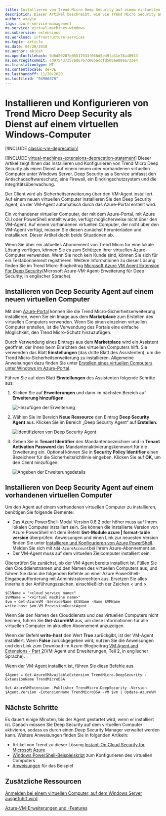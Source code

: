 ```yaml
---
title: Installieren von Trend Micro Deep Security auf einem virtuellen Computer
description: Dieser Artikel beschreibt, wie Sie Trend Micro Security auf einem mit dem klassischen Bereitstellungsmodell erstellten virtuellen Computer in Azure installieren und konfigurieren.
author: axayjo
tags: azure-service-management
ms.service: virtual-machines-windows
ms.subservice: extensions
ms.workload: infrastructure-services
ms.topic: article
ms.date: 04/20/2018
ms.author: akjosh
ms.openlocfilehash: 9d6d80287d05517933f066d5e49fa31e78a48943
ms.sourcegitcommit: cd9754373576d6767c06baccfd500ae88ea733e4
ms.translationtype: HT
ms.contentlocale: de-DE
ms.lasthandoff: 11/20/2020
ms.locfileid: "94966378"
---
```

# <a name="how-to-install-and-configure-trend-micro-deep-security-as-a-service-on-a-windows-vm"></a>Installieren und Konfigurieren von Trend Micro Deep Security als Dienst auf einem virtuellen Windows-Computer

[!INCLUDE [classic-vm-deprecation](../../../includes/classic-vm-deprecation.md)]

[!INCLUDE [virtual-machines-extensions-deprecation-statement](../../../includes/virtual-machines-extensions-deprecation-statement.md)]
Dieser Artikel zeigt Ihnen das Installieren und Konfigurieren von Trend Micro Deep Security als einen Dienst auf einem neuen oder vorhandenen virtuellen Computer unter Windows Server. Deep Security as a Service umfasst den Antischadsoftwareschutz, eine Firewall, ein Eindringschutzsystem und die Integritätsüberwachung.

Der Client wird als Sicherheitserweiterung über den VM-Agent installiert. Auf einem neuen virtuellen Computer installieren Sie den Deep Security Agent, da der VM-Agent automatisch durch das Azure-Portal erstellt wird.

Ein vorhandener virtueller Computer, der mit dem Azure-Portal, mit Azure CLI oder PowerShell erstellt wurde, verfügt möglicherweise nicht über den VM-Agent. Auf einem vorhandenen virtuellen Computer, der nicht über den VM-Agent verfügt, müssen Sie diesen zunächst herunterladen und installieren. Dieser Artikel deckt beide Situationen ab.

Wenn Sie über ein aktuelles Abonnement von Trend Micro für eine lokale Lösung verfügen, können Sie es zum Schützen Ihrer virtuellen Azure-Computer verwenden. Wenn Sie noch kein Kunde sind, können Sie sich für ein Testabonnement registrieren. Weitere Informationen zu dieser Lösung finden Sie im Trend Micro-Blogbeitrag [Microsoft Azure VM Agent Extension For Deep Security](https://go.microsoft.com/fwlink/p/?LinkId=403945)(Microsoft Azure-VM-Agent-Erweiterung für Deep Security, in englischer Sprache).

## <a name="install-the-deep-security-agent-on-a-new-vm"></a>Installieren von Deep Security Agent auf einem neuen virtuellen Computer

Mit dem [Azure-Portal](https://portal.azure.com) können Sie die Trend Micro-Sicherheitserweiterung installieren, wenn Sie ein Image aus dem **Marketplace** zum Erstellen des virtuellen Computers verwenden. Wenn Sie einen einzelnen virtuellen Computer erstellen, ist die Verwendung des Portals eine einfache Möglichkeit, den Trend Micro-Schutz hinzuzufügen.

Durch Verwendung eines Eintrags aus dem **Marketplace** wird ein Assistent geöffnet, der Ihnen beim Einrichten des virtuellen Computers hilft. Sie verwenden das Blatt **Einstellungen** (das dritte Blatt des Assistenten), um die Trend Micro-Sicherheitserweiterung zu installieren.  Allgemeine Anweisungen dazu finden Sie unter [Erstellen eines virtuellen Computers unter Windows im Azure-Portal](../windows/quick-create-portal.md).

Führen Sie auf dem Blatt **Einstellungen** des Assistenten folgende Schritte aus:

1. Klicken Sie auf **Erweiterungen** und dann im nächsten Bereich auf **Erweiterung hinzufügen**.

   ![Hinzufügen der Erweiterung][1]

2. Wählen Sie im Bereich **Neue Ressource** den Eintrag **Deep Security Agent** aus. Klicken Sie im Bereich „Deep Security Agent“ auf **Erstellen**.

   ![Identifizieren von Deep Security Agent][2]

3. Geben Sie in **Tenant Identifier** den Mandantenbezeichner und in **Tenant Activation Password** das Mandantenaktivierungskennwort für die Erweiterung ein. Optional können Sie in **Security Policy Identifier** einen Bezeichner für die Sicherheitsrichtlinie eingeben. Klicken Sie auf **OK**, um den Client hinzufügen.

   ![Angeben der Erweiterungsdetails][3]

## <a name="install-the-deep-security-agent-on-an-existing-vm"></a>Installieren von Deep Security Agent auf einem vorhandenen virtuellen Computer
Um den Agent auf einem vorhandenen virtuellen Computer zu installieren, benötigen Sie folgende Elemente:

* Das Azure PowerShell-Modul Version 0.8.2 oder höher muss auf Ihrem lokalen Computer installiert sein. Sie können die installierte Version von Azure PowerShell mit dem Befehl **Get-Module azure | format-table version** überprüfen. Anweisungen und einen Link zur neuesten Version finden Sie unter [Installieren und Konfigurieren von Azure PowerShell](/powershell/azure/). Melden Sie sich mit `Add-AzureAccount`bei Ihrem Azure-Abonnement an.
* Der VM-Agent muss auf dem virtuellen Zielcomputer installiert sein.

Überprüfen Sie zunächst, ob der VM-Agent bereits installiert ist. Füllen Sie den Clouddienstnamen und den Namen des virtuellen Computers aus, und führen Sie dann die folgenden Befehle an einer Azure PowerShell-Eingabeaufforderung mit Administratorrechten aus. Ersetzen Sie alles innerhalb der Anführungszeichen, einschließlich der Zeichen < und >.

```azurepowershell
$CSName = "<cloud service name>"
$VMName = "<virtual machine name>"
$vm = Get-AzureVM -ServiceName $CSName -Name $VMName
write-host $vm.VM.ProvisionGuestAgent
```

Wenn Sie den Namen des Clouddiensts und des virtuellen Computers nicht kennen, führen Sie **Get-AzureVM** aus, um diese Informationen für alle virtuellen Computer im aktuellen Abonnement anzuzeigen.

Wenn der Befehl **write-host** den Wert **True** zurückgibt, ist der VM-Agent installiert. Wenn **False** zurückgegeben wird, nutzen Sie die Anweisungen und den Link zum Download im Azure-Blogbeitrag [VM Agent and Extensions - Part 2](https://go.microsoft.com/fwlink/p/?LinkId=403947)(VM-Agent und Erweiterungen, Teil 2, in englischer Sprache).

Wenn der VM-Agent installiert ist, führen Sie diese Befehle aus.

```azurepowershell
$Agent = Get-AzureVMAvailableExtension TrendMicro.DeepSecurity -ExtensionName TrendMicroDSA

Set-AzureVMExtension -Publisher TrendMicro.DeepSecurity –Version $Agent.Version -ExtensionName TrendMicroDSA -VM $vm | Update-AzureVM
```

## <a name="next-steps"></a>Nächste Schritte
Es dauert einige Minuten, bis der Agent gestartet wird, wenn er installiert ist. Danach müssen Sie Deep Security auf dem virtuellen Computer aktivieren, sodass es durch einen Deep Security Manager verwaltet werden kann. Weitere Anweisungen finden Sie in folgenden Artikeln:

* Artikel von Trend zu dieser Lösung [Instant-On Cloud Security for Microsoft Azure](https://go.microsoft.com/fwlink/?LinkId=404101)
* [Windows PowerShell-Beispielskript](https://go.microsoft.com/fwlink/?LinkId=404100) zum Konfigurieren des virtuellen Computers
* [Anweisungen](https://go.microsoft.com/fwlink/?LinkId=404099) für das Beispiel

## <a name="additional-resources"></a>Zusätzliche Ressourcen
[Anmelden bei einem virtuellen Computer, auf dem Windows Server ausgeführt wird]

[Azure-VM-Erweiterungen und -Features]

<!-- Image references -->
[1]: ./media/trend/new_vm_Blade3.png
[2]: ./media/trend/find_SecurityAgent.png
[3]: ./media/trend/SecurityAgentDetails.png

<!-- Link references -->
[Anmelden bei einem virtuellen Computer, auf dem Windows Server ausgeführt wird]:../windows/classic/connect-logon.md
[Azure-VM-Erweiterungen und -Features]: features-windows.md
